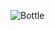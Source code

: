 ![Bottle](https://github.com/mihirdev7/Bottle_Game/assets/143248297/85f87ec7-4b38-4de4-bc5a-abda9f4b28e5)
